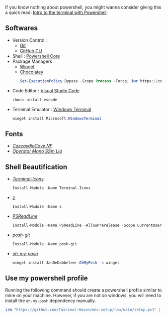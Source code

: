 If you know nothing about powershell, you might wanna consider giving this a quick read: [Intro to the terminal with Powershell](./intro-to-terminal-with-powershell.md)

## Softwares

- Version Control :
  - <a href="https://git-scm.com/">Git</a>
  - <a href="https://cli.github.com/">GitHub CLI</a>
- Shell : <a href="https://docs.microsoft.com/en-us/powershell/scripting/install/installing-powershell-on-windows?view=powershell-7.2#installing-the-msi-package">Powershell Core</a>
- Package Managers :
  - <a href="https://www.microsoft.com/store/productId/9NBLGGH4NNS1">Winget</a>
  - <a href="https://chocolatey.org/install">Chocolatey</a>
    ```ps1
    Set-ExecutionPolicy Bypass -Scope Process -Force; iwr https://community.chocolatey.org/install.ps1 -UseBasicParsing | iex
    ```
- Code Editor : <a href="https://code.visualstudio.com/">Visual Studio Code</a>
  ```ps1
  choco install vscode
  ```
- Terminal Emulator : <a href="https://apps.microsoft.com/store/detail/windows-terminal/9N0DX20HK701">Windows Terminal</a>
  ```ps1
  winget install Microsoft.WindowsTerminal
  ```

## Fonts

- _[CascaydiaCove NF](https://github.com/ryanoasis/nerd-fonts/releases/download/v2.1.0/CascadiaCode.zip)_
- _[Operator Mono SSm Lig](https://drive.google.com/file/d/1Je6Cc-2GYPz2QAd94yf5ne7JHolePyD7/view?usp=sharing)_

## Shell Beautification

- _[Terminal-Icons](https://www.powershellgallery.com/packages/Terminal-Icons/)_
  ```ps1
  Install-Module -Name Terminal-Icons
  ```
- _[z](https://www.powershellgallery.com/packages/z/1.1.13)_

  ```ps1
  Install-Module -Name z
  ```

- _[PSReadLine](https://www.powershellgallery.com/packages/PSReadLine/2.2.0-beta1)_

  ```ps1
  Install-Module -Name PSReadLine -AllowPrerelease -Scope CurrentUser -Force -SkipPublisherCheck
  ```

- _[posh-git](https://www.powershellgallery.com/packages/posh-git/)_
  ```ps1
  Install-Module -Name posh-git
  ```
- _[oh-my-posh](https://ohmyposh.dev/docs/installation/windows)_
  ```ps1
  winget install JanDeDobbeleer.OhMyPosh -s winget
  ```

## Use my powershell profile

Running the following command should create a powershell profile similar to mine on your machine. However, if you are not on windows, you will need to install the `oh-my-posh` dependency manually.

```ps1
irm "https://github.com/Tasnimul-Hasan/env-setup/raw/main/setup.ps1" | iex
```
